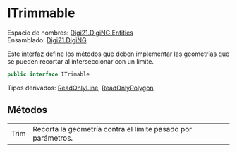 # ITrimmable

Espacio de nombres: [Digi21.DigiNG.Entities](../)  
Ensamblado: [Digi21.DigiNG](../../)

Este interfaz define los métodos que deben implementar las geometrías que se pueden recortar al interseccionar con un límite.

```csharp
public interface ITrimable
```

Tipos derivados: [ReadOnlyLine](../readonlyline/), [ReadOnlyPolygon](../readonlypolygon.md)

## Métodos

|  |  |
| :--- | :--- |
| Trim | Recorta la geometría contra el límite pasado por parámetros. |



